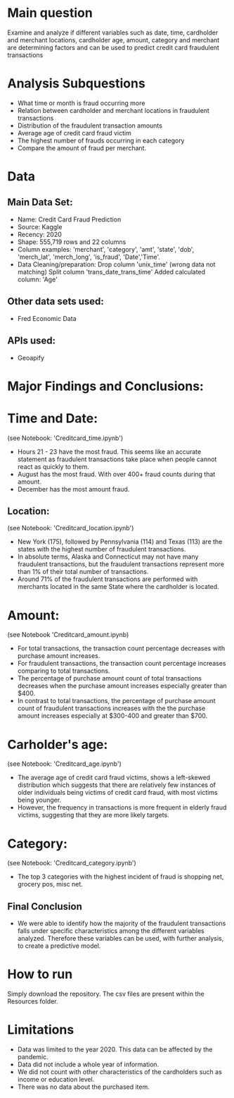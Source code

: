 


# Main question
Examine and analyze if different variables such as date, time, cardholder and merchant locations, cardholder age, amount, category and merchant are determining factors and can be used to predict credit card fraudulent transactions


# Analysis Subquestions

- What time or month is fraud occurring more
- Relation between cardholder and merchant locations in fraudulent transactions 
- Distribution of the fraudulent transaction amounts
- Average age of credit card fraud victim
- The highest number of frauds occurring in each category
- Compare the amount of fraud per merchant. 

# Data

## Main Data Set:
- Name: Credit Card Fraud Prediction
- Source: Kaggle
- Recency: 2020
- Shape: 555,719 rows and 22 columns
- Column examples: 'merchant', 'category', 'amt', 'state', 'dob', 'merch_lat', 'merch_long', 'is_fraud', 'Date','Time'.
- Data Cleaning/preparation:
Drop column 'unix_time' (wrong data not matching)
Split column 'trans_date_trans_time'
Added calculated column: 'Age'

## Other data sets used:
- Fred Economic Data
## APIs used:
- Geoapify


# Major Findings and Conclusions:

# Time and Date:
(see Notebook: 'Creditcard_time.ipynb')
- Hours 21 - 23 have the most fraud. This seems like an accurate statement as fraudulent transactions take place when people cannot react as quickly to them. 
- August has the most fraud. With over 400+ fraud counts during that amount.
- December has the most amount fraud.

## Location:
(see Notebook: 'Creditcard_location.ipynb')
- New York (175), followed by Pennsylvania (114) and Texas (113) are the states with the highest number of fraudulent transactions.
- In absolute terms, Alaska and Connecticut may not have many fraudulent transactions, but the fraudulent transactions represent more than 1% of their total number of transactions.
- Around 71% of the fraudulent transactions are performed with merchants located in the same State where the cardholder is located.

# Amount:
(see Notebook 'Creditcard_amount.ipynb)
- For total transactions, the transaction count percentage decreases with purchase amount increases.
- For fraudulent transactions, the transaction count percentage increases comparing to total transactions.
- The percentage of purchase amount count of total transactions decreases when the purchase amount increases especially greater than $400.
- In contrast to total transactions, the percentage of purchase amount count of fraudulent transactions increases with the the purchase amount increases especially at $300-400 and greater than $700.

# Carholder's age:
(see Notebook: 'Creditcard_age.ipynb')
- The average age of credit card fraud victims, shows a left-skewed distribution which suggests that there are relatively few instances of older individuals being victims of credit card fraud, with most victims being younger.
- However, the frequency in transactions is more frequent in elderly fraud victims, suggesting that they are more likely targets.

# Category:
(see Notebook: 'Creditcard_category.ipynb')
- The top 3 categories with the highest incident of fraud is shopping net, grocery pos, misc net.

## Final Conclusion
- We were able to identify how the majority of the fraudulent transactions falls under specific characteristics among the different variables analyzed. Therefore these variables can be used, with further analysis, to create a predictive model. 

# How to run
Simply download the repository.
The csv files are present within the Resources folder.

# Limitations
- Data was limited to the year 2020. This data can be affected by the pandemic.
- Data did not include a whole year of information.
- We did not count with other characteristics of the cardholders such as income or education level.
- There was no data about the purchased item.

